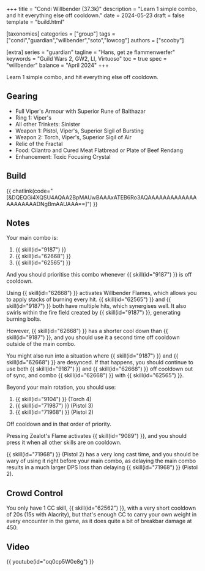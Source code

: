 +++
title = "Condi Willbender (37.3k)"
description = "Learn 1 simple combo, and hit everything else off cooldown."
date = 2024-05-23
draft = false
template = "build.html"

[taxonomies]
categories = ["group"]
tags = ["condi","guardian","willbender","soto","lowcog"]
authors = ["scooby"]

[extra]
series = "guardian"
tagline = "Hans, get ze flammenwerfer"
keywords = "Guild Wars 2, GW2, LI, Virtuoso"
toc = true
spec = "willbender"
balance = "April 2024"
+++

Learn 1 simple combo, and hit everything else off cooldown.

## Gearing

- Full Viper's Armour with Superior Rune of Balthazar
- Ring 1: Viper's
- All other Trinkets: Sinister
- Weapon 1: Pistol, Viper's, Superior Sigil of Bursting
- Weapon 2: Torch, Viper's, Superior Sigil of Air
- Relic of the Fractal
- Food: Cilantro and Cured Meat Flatbread or Plate of Beef Rendang
- Enhancement: Toxic Focusing Crystal

## Build

{{ chatlink(code="[&DQEQGi4XQSU4AQAA2BpMAUwBAAAxATEB6Ro3AQAAAAAAAAAAAAAAAAAAAAADNgBmAAUAAA==]") }}

## Notes

Your main combo is:
1. {{ skill(id="9187") }}
1. {{ skill(id="62668") }}
1. {{ skill(id="62565") }}

And you should prioritise this combo whenever {{ skill(id="9187") }} is off cooldown.

Using {{ skill(id="62668") }} activates Willbender Flames, which allows you to apply stacks of burning every hit. {{ skill(id="62565") }} and {{ skill(id="9187") }} both have multiple hits, which synergises well. It also swirls within the fire field created by {{ skill(id="9187") }}, generating burning bolts.

However, {{ skill(id="62668") }} has a shorter cool down than {{ skill(id="9187") }}, and you should use it a second time off cooldown outside of the main combo.

You might also run into a situation where {{ skill(id="9187") }} and {{ skill(id="62668") }} are desynced. If that happens, you should continue to use both {{ skill(id="9187") }} and {{ skill(id="62668") }} off cooldown out of sync, and combo {{ skill(id="62668") }} with {{ skill(id="62565") }}.

Beyond your main rotation, you should use:
1. {{ skill(id="9104") }} (Torch 4)
1. {{ skill(id="71987") }} (Pistol 3)
1. {{ skill(id="71968") }} (Pistol 2)

Off cooldown and in that order of priority. 

Pressing Zealot's Flame activates {{ skill(id="9089") }}, and you should press it when all other skills are on cooldown.

{{ skill(id="71968") }} (Pistol 2) has a very long cast time, and you should be wary of using it right before your main combo, as delaying the main combo results in a much larger DPS loss than delaying {{ skill(id="71968") }} (Pistol 2).

## Crowd Control

You only have 1 CC skill, {{ skill(id="62562") }}, with a very short cooldown of 20s (15s with Alacrity), but that's enough CC to carry your own weight in every encounter in the game, as it does quite a bit of breakbar damage at 450.

## Video

{{ youtube(id="oq0cp5W0e8g") }}
